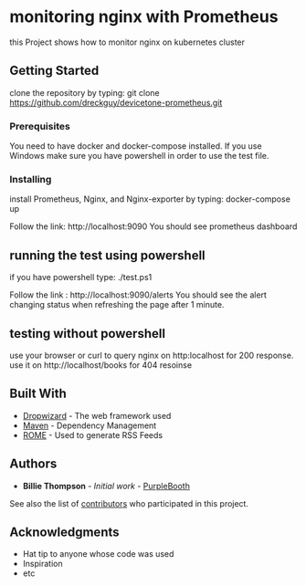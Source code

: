 # monitoring nginx with Prometheus
this Project shows how to monitor nginx on kubernetes cluster

## Getting Started
clone the repository by typing:
git clone https://github.com/dreckguy/devicetone-prometheus.git

### Prerequisites
You need to have docker and docker-compose installed.
If you use Windows make sure you have powershell in order to use the test file.

### Installing
install Prometheus, Nginx, and Nginx-exporter by typing:
docker-compose up

Follow the link: http://localhost:9090
You should see prometheus dashboard

## running the test using powershell

if you have powershell type:
./test.ps1

Follow the link : http://localhost:9090/alerts
You should see the alert changing status when refreshing the page after 1 minute.

## testing without powershell
use your browser or curl to query nginx on http:localhost for 200 response.
use it on http://localhost/books for 404 resoinse 

## Built With
* [Dropwizard](http://www.dropwizard.io/1.0.2/docs/) - The web framework used
* [Maven](https://maven.apache.org/) - Dependency Management
* [ROME](https://rometools.github.io/rome/) - Used to generate RSS Feeds

## Authors
* **Billie Thompson** - *Initial work* - [PurpleBooth](https://github.com/PurpleBooth)

See also the list of [contributors](https://github.com/your/project/contributors) who participated in this project.

## Acknowledgments

* Hat tip to anyone whose code was used
* Inspiration
* etc
